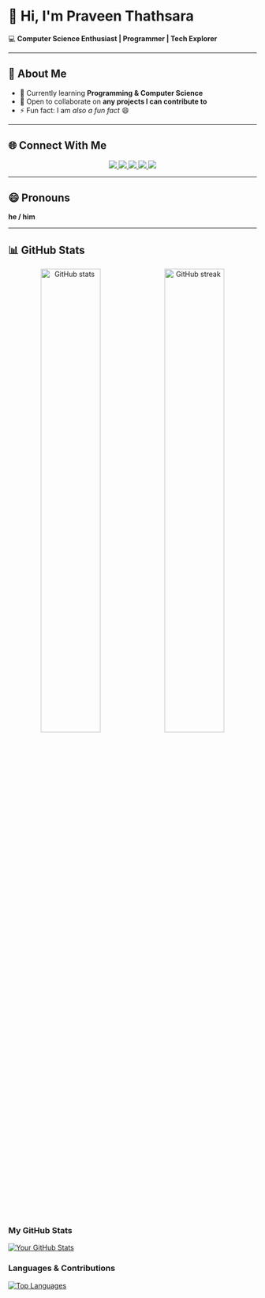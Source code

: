# 👋 Hi, I'm Praveen Thathsara  

💻 **Computer Science Enthusiast | Programmer | Tech Explorer**  

---

## 👀 About Me  
- 🌱 Currently learning **Programming & Computer Science**  
- 💞️ Open to collaborate on **any projects I can contribute to**  
- ⚡ Fun fact: I am *also a fun fact* 😄  

---

## 🌐 Connect With Me  

<p align="center">
  <a href="https://www.linkedin.com/in/praveen-thathsara-994389316/" target="_blank">
    <img src="https://img.shields.io/badge/LinkedIn-%230077B5.svg?&style=for-the-badge&logo=linkedin&logoColor=white" />
  </a>
  <a href="https://www.instagram.com/praveen.__r?igsh=MTdyczl2YXJ6cXppcg==" target="_blank">
    <img src="https://img.shields.io/badge/Instagram-%23E4405F.svg?&style=for-the-badge&logo=instagram&logoColor=white" />
  </a>
  <a href="https://www.facebook.com/profile.php?id=100026335351551&mibextid=ZbWKwL" target="_blank">
    <img src="https://img.shields.io/badge/Facebook-%231877F2.svg?&style=for-the-badge&logo=facebook&logoColor=white" />
  </a>
  <a href="https://youtube.com/@pravlogz?si=jg5vy6Y2QR0eYoYp" target="_blank">
    <img src="https://img.shields.io/badge/YouTube-%23FF0000.svg?&style=for-the-badge&logo=youtube&logoColor=white" />
  </a>
  <a href="https://github.com/Praveen-Thathsara" target="_blank">
    <img src="https://img.shields.io/badge/GitHub-%2312100E.svg?&style=for-the-badge&logo=github&logoColor=white" />
  </a>
</p>  

---

## 😄 Pronouns  
**he / him**  

---

## 📊 GitHub Stats  

<p align="center">
  <img src="https://github-readme-stats.vercel.app/api?username=Praveen-Thathsara&show_icons=true&theme=tokyonight" alt="GitHub stats" width="49%"/>
  <img src="https://github-readme-streak-stats.herokuapp.com/?user=Praveen-Thathsara&theme=tokyonight" alt="GitHub streak" width="49%"/>
</p> 

### My GitHub Stats

<p align="left">
  <a href="https://github.com/your-github-username">
    <img src="https://github-readme-stats.vercel.app/api?username=Praveen-Thathsara&show_icons=true&theme=radical&count_private=true&include_all_commits=true" alt="Your GitHub Stats" />
  </a>
</p>

### Languages & Contributions

<p align="left">
  <a href="https://github.com/your-github-username">
    <img src="https://github-readme-stats.vercel.app/api/top-langs/?username=Praveen-Thathsara&layout=compact&theme=radical" alt="Top Languages" />
  </a>
</p><!---
Praveen-Thathsara/Praveen-Thathsara is a ✨ special ✨ repository because its `README.md` (this file) appears on your GitHub profile.
You can click the Preview link to take a look at your changes.
--->
